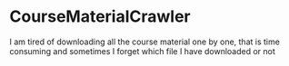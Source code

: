 # CourseMaterialCrawler

I am tired of downloading all the course material one by one, that is time consuming and sometimes I forget which file I have downloaded or not

